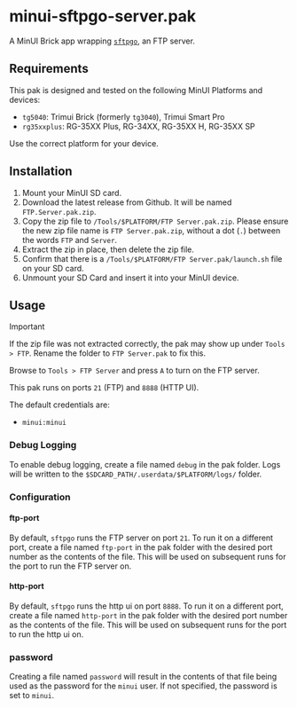 # minui-sftpgo-server.pak

A MinUI Brick app wrapping [`sftpgo`](https://github.com/drakkan/sftpgo), an FTP server.

## Requirements

This pak is designed and tested on the following MinUI Platforms and devices:

- `tg5040`: Trimui Brick (formerly `tg3040`), Trimui Smart Pro
- `rg35xxplus`: RG-35XX Plus, RG-34XX, RG-35XX H, RG-35XX SP

Use the correct platform for your device.

## Installation

1. Mount your MinUI SD card.
2. Download the latest release from Github. It will be named `FTP.Server.pak.zip`.
3. Copy the zip file to `/Tools/$PLATFORM/FTP Server.pak.zip`. Please ensure the new zip file name is `FTP Server.pak.zip`, without a dot (`.`) between the words `FTP` and `Server`.
4. Extract the zip in place, then delete the zip file.
5. Confirm that there is a `/Tools/$PLATFORM/FTP Server.pak/launch.sh` file on your SD card.
6. Unmount your SD Card and insert it into your MinUI device.

## Usage

> [!IMPORTANT]
> If the zip file was not extracted correctly, the pak may show up under `Tools > FTP`. Rename the folder to `FTP Server.pak` to fix this.

Browse to `Tools > FTP Server` and press `A` to turn on the FTP server.

This pak runs on ports `21` (FTP) and `8888` (HTTP UI).

The default credentials are:

- `minui:minui`

### Debug Logging

To enable debug logging, create a file named `debug` in the pak folder. Logs will be written to the `$SDCARD_PATH/.userdata/$PLATFORM/logs/` folder.

### Configuration

#### ftp-port

By default, `sftpgo` runs the FTP server on port `21`. To run it on a different port, create a file named `ftp-port` in the pak folder with the desired port number as the contents of the file. This will be used on subsequent runs for the port to run the FTP server on.

#### http-port

By default, `sftpgo` runs the http ui on port `8888`. To run it on a different port, create a file named `http-port` in the pak folder with the desired port number as the contents of the file. This will be used on subsequent runs for the port to run the http ui on.

### password

Creating a file named `password` will result in the contents of that file being used as the password for the `minui` user. If not specified, the password is set to `minui`.
